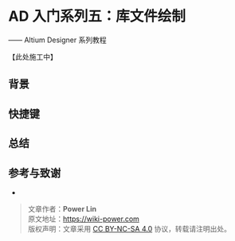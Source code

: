 # AD 入门系列五：库文件绘制

—— Altium Designer 系列教程

【此处施工中】

## 背景

## 快捷键

## 总结

## 参考与致谢

- []()

> 文章作者：**Power Lin**  
> 原文地址：<https://wiki-power.com>  
> 版权声明：文章采用 [CC BY-NC-SA 4.0](https://creativecommons.org/licenses/by/4.0/deed.zh) 协议，转载请注明出处。
